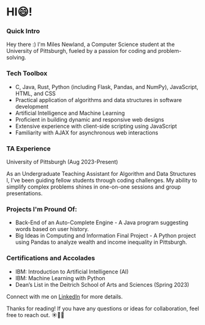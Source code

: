 # HI:smile:!

### Quick Intro
Hey there :) I'm Miles Newland, a Computer Science student at the University of Pittsburgh, fueled by a passion for coding and problem-solving.

### Tech Toolbox
* C, Java, Rust, Python (including Flask, Pandas, and NumPy), JavaScript, HTML, and CSS
* Practical application of algorithms and data structures in software development
* Artificial Intelligence and Machine Learning
* Proficient in building dynamic and responsive web designs
* Extensive experience with client-side scripting using JavaScript
* Familiarity with AJAX for asynchronous web interactions


### TA Experience
University of Pittsburgh (Aug 2023-Present)

As an Undergraduate Teaching Assistant for Algorithm and Data Structures I, I've been guiding fellow students through coding challenges. My ability to simplify complex problems shines in one-on-one sessions and group presentations.

### Projects I'm Pround Of:

* Back-End of an Auto-Complete Engine - A Java program suggesting words based on user history.
* Big Ideas in Computing and Information Final Project - A Python project using Pandas to analyze wealth and income inequality in Pittsburgh.

### Certifications and Accolades

* IBM: Introduction to Artificial Intelligence (AI)
* IBM: Machine Learning with Python
* Dean’s List in the Deitrich School of Arts and Sciences (Spring 2023)

Connect with me on [LinkedIn](https://www.linkedin.com/in/miles-newland-34518a262/) for more details.

Thanks for reading! If you have any questions or ideas for collaboration, feel free to reach out. ☀️👨‍💻
